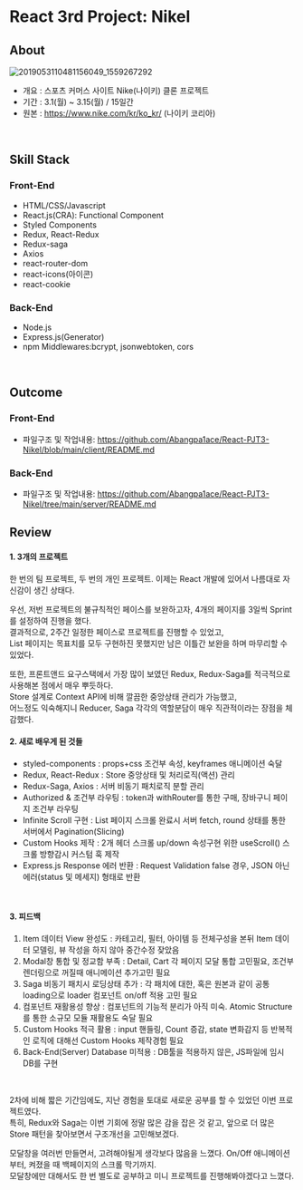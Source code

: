 # React 3rd Project: Nikel

## About
![2019053110481156049_1559267292](https://user-images.githubusercontent.com/67219914/111315057-5c3a9100-86a5-11eb-9129-c64a9cb7213d.jpeg)
- 개요 : 스포츠 커머스 사이트 Nike(나이키) 클론 프로젝트
- 기간 : 3.1(월) ~ 3.15(월) / 15일간
- 원본 : https://www.nike.com/kr/ko_kr/ (나이키 코리아)
<br />

## Skill Stack
### Front-End
- HTML/CSS/Javascript
- React.js(CRA): Functional Component
- Styled Components
- Redux, React-Redux
- Redux-saga
- Axios
- react-router-dom
- react-icons(아이콘)
- react-cookie

### Back-End
- Node.js
- Express.js(Generator)
- npm Middlewares:bcrypt, jsonwebtoken, cors
<br />

## Outcome
<!-- ![AirTnT_500_5](https://user-images.githubusercontent.com/67219914/109272810-bb4e7800-7854-11eb-87a0-a30a52507371.gif) -->

### Front-End
- 파일구조 및 작업내용: https://github.com/Abangpa1ace/React-PJT3-Nikel/blob/main/client/README.md

### Back-End
- 파일구조 및 작업내용: https://github.com/Abangpa1ace/React-PJT3-Nikel/tree/main/server/README.md

## Review
#### 1. 3개의 프로젝트
한 번의 팀 프로젝트, 두 번의 개인 프로젝트. 이제는 React 개발에 있어서 나름대로 자신감이 생긴 상태다.

우선, 저번 프로젝트의 불규칙적인 페이스를 보완하고자, 4개의 페이지를 3일씩 Sprint를 설정하여 진행을 했다.<br />
결과적으로, 2주간 일정한 페이스로 프로젝트를 진행할 수 있었고,<br />
List 페이지는 목표치를 모두 구현하진 못했지만 남은 이틀간 보완을 하며 마무리할 수 있었다.

또한, 프론트앤드 요구스택에서 가장 많이 보였던 Redux, Redux-Saga를 적극적으로 사용해본 점에서 매우 뿌듯하다.<br />
Store 설계로 Context API에 비해 깔끔한 중앙상태 관리가 가능했고,<br />
어느정도 익숙해지니 Reducer, Saga 각각의 역할분담이 매우 직관적이라는 장점을 체감했다.
<br />

#### 2. 새로 배우게 된 것들
- styled-components : props+css 조건부 속성, keyframes 애니메이션 숙달
- Redux, React-Redux : Store 중앙상태 및 처리로직(액션) 관리
- Redux-Saga, Axios : 서버 비동기 패치로직 분할 관리
- Authorized & 조건부 라우팅 : token과 withRouter를 통한 구매, 장바구니 페이지 조건부 라우팅
- Infinite Scroll 구현 : List 페이지 스크롤 완료시 서버 fetch, round 상태를 통한 서버에서 Pagination(Slicing)
- Custom Hooks 제작 : 2개 헤더 스크롤 up/down 속성구현 위한 useScroll() 스크롤 방향감시 커스텀 훅 제작
- Express.js Response 에러 반환 : Request Validation false 경우, JSON 아닌 에러(status 및 메세지) 형태로 반환
<br />

#### 3. 피드백
1) Item 데이터 View 완성도 : 카테고리, 필터, 아이템 등 전체구성을 본뒤 Item 데이터 모델링, 뷰 작성을 하지 않아 중간수정 잦았음
2) Modal창 통합 및 정교함 부족 : Detail, Cart 각 페이지 모달 통합 고민필요, 조건부 렌더링으로 꺼질때 애니메이션 추가고민 필요
3) Saga 비동기 패치시 로딩상태 추가 : 각 패치에 대한, 혹은 원본과 같이 공통 loading으로 loader 컴포넌트 on/off 적용 고민 필요
4) 컴포넌트 재활용성 향상 : 컴포넌트의 기능적 분리가 아직 미숙. Atomic Structure를 통한 소규모 모듈 재활용도 숙달 필요
5) Custom Hooks 적극 활용 : input 핸들링, Count 증감, state 변화감지 등 반복적인 로직에 대해선 Custom Hooks 제작경험 필요
6) Back-End(Server) Database 미적용 : DB툴을 적용하지 않은, JS파일에 임시DB를 구현
<br />

2차에 비해 짧은 기간임에도, 지난 경험을 토대로 새로운 공부를 할 수 있었던 이번 프로젝트였다.<br />
특히, Redux와 Saga는 이번 기회에 정말 많은 감을 잡은 것 같고, 앞으로 더 많은 Store 패턴을 찾아보면서 구조개선을 고민해보겠다.

모달창을 여러번 만들면서, 고려해야될게 생각보다 많음을 느꼈다. On/Off 애니메이션부터, 켜졌을 때 백페이지의 스크롤 막기까지.<br />
모달창에만 대해서도 한 번 별도로 공부하고 미니 프로젝트를 진행해봐야겠다고 느꼈다.
